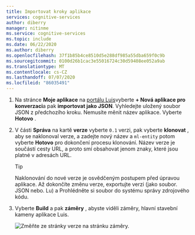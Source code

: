 ```yaml
---
title: Importovat kroky aplikace
services: cognitive-services
author: diberry
manager: nitinme
ms.service: cognitive-services
ms.topic: include
ms.date: 06/22/2020
ms.author: diberry
ms.openlocfilehash: 37f1b85b4ce8510d5e288df985a55dba659f0c9b
ms.sourcegitcommit: 0100d26b1cac3e55016724c30d59408ee052a9ab
ms.translationtype: MT
ms.contentlocale: cs-CZ
ms.lasthandoff: 07/07/2020
ms.locfileid: "86035491"
---
```

1. Na stránce **Moje aplikace** na [portálu Luis](https://www.luis.ai)vyberte **+ Nová aplikace pro konverzaci**a pak **importovat jako JSON**. Vyhledejte uložený soubor JSON z předchozího kroku. Nemusíte měnit název aplikace. Vyberte **Hotovo** .

1. V části **Správa** na kartě **verze** vyberte `0.1` verzi, pak vyberte **klonovat** , aby se naklonoval verze, a zadejte nový název a `ml-entity` potom vyberte **Hotovo** pro dokončení procesu klonování. Název verze je součástí cesty URL, a proto smí obsahovat jenom znaky, které jsou platné v adresách URL.

    > [!TIP]
    > Naklonování do nové verze je osvědčeným postupem před úpravou aplikace. Až dokončíte změnu verze, exportujte verzi (jako soubor. JSON nebo. Lu) a Prohlédněte si soubor do systému správy zdrojového kódu.

1. Vyberte **Build** a pak **záměry** , abyste viděli záměry, hlavní stavební kameny aplikace Luis.

    ![Změňte ze stránky verze na stránku záměry.](../media/tutorial-machine-learned-entity/new-version-imported-app.png)
